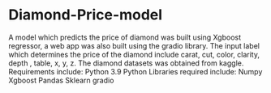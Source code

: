 # Diamond-Price-model
A model which predicts the price of diamond was built using Xgboost regressor, a web app was also built using the gradio library. The input label which determines the price of the diamond include carat, cut, color, clarity, depth , table, x, y, z. The diamond datasets was obtained from kaggle.
Requirements include:
Python 3.9
Python Libraries required include:
Numpy
Xgboost
Pandas
Sklearn
gradio
